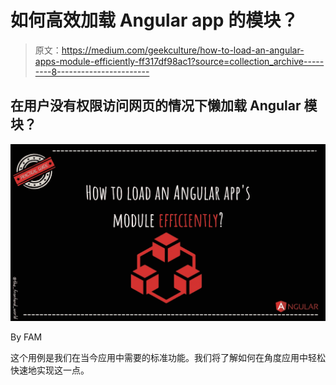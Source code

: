 # 如何高效加载 Angular app 的模块？

> 原文：<https://medium.com/geekculture/how-to-load-an-angular-apps-module-efficiently-ff317df98ac1?source=collection_archive---------8----------------------->

## 在用户没有权限访问网页的情况下懒加载 Angular 模块？

![](img/4632e88b62f640be8fba396a8d721fda.png)

By FAM

这个用例是我们在当今应用中需要的标准功能。我们将了解如何在角度应用中轻松快速地实现这一点。